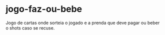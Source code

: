 # jogo-faz-ou-bebe
Jogo de cartas onde sorteia o jogado e a prenda que deve pagar ou beber o shots caso se recuse. 
